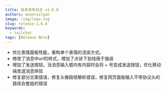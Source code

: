 ```yaml
---
title: 版本发布日志 v1.6.8
authors: moonrailgun
image: /img/logo.svg
slug: release-1.6.8
keywords:
  - tailchat
tags: [Release Note]
---
```


- 优化表情面板性能，重构单个表情的渲染方式。
- 修改了消息中url的样式，增加了点状下划线用于强调
- 增加了发送按钮，当消息输入框内有内容时会将 + 号变成发送按钮，优化移动端发送消息体验
- 修复部分文案错误，修复头像路径解析错误，修复网页面板输入不带协议头的路径会套娃的错误
